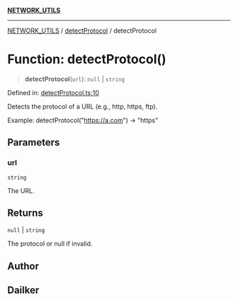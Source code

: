 [**NETWORK_UTILS**](../../README.md)

***

[NETWORK_UTILS](../../README.md) / [detectProtocol](../README.md) / detectProtocol

# Function: detectProtocol()

> **detectProtocol**(`url`): `null` \| `string`

Defined in: [detectProtocol.ts:10](https://github.com/dailker/everyutil/blob/cee559aadda9e0c298e06364cba9020e97a8b19b/src/network/detectProtocol.ts#L10)

Detects the protocol of a URL (e.g., http, https, ftp).

Example: detectProtocol("https://a.com") → "https"

## Parameters

### url

`string`

The URL.

## Returns

`null` \| `string`

The protocol or null if invalid.

## Author

## Dailker

